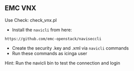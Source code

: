 ## EMC VNX

Use Check: check_vnx.pl

- Install the `navicli` from here:

```
https://github.com/emc-openstack/naviseccli
```

- Create the security .key and .xml via `navicli` commands
- Run these commands as icinga user

Hint: Run the navicli bin to test the connection and login
